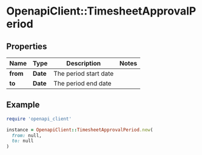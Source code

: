 # OpenapiClient::TimesheetApprovalPeriod

## Properties

| Name | Type | Description | Notes |
| ---- | ---- | ----------- | ----- |
| **from** | **Date** | The period start date |  |
| **to** | **Date** | The period end date |  |

## Example

```ruby
require 'openapi_client'

instance = OpenapiClient::TimesheetApprovalPeriod.new(
  from: null,
  to: null
)
```

